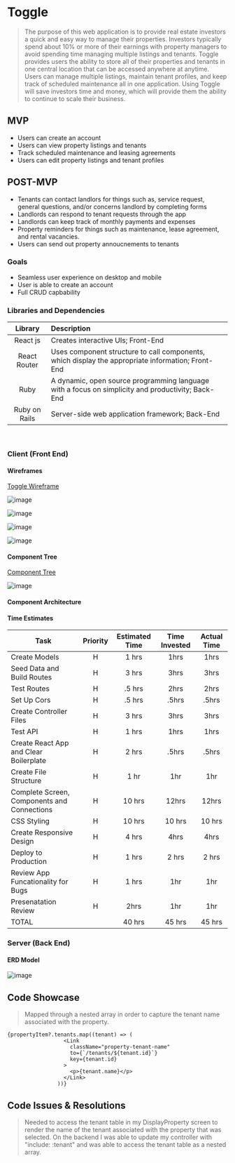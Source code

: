 #  Toggle

> The purpose of this web application is to provide real estate investors a quick and easy way to manage their properties. Investors typically spend about 10% or more of their earnings with property managers to avoid spending time managing multiple listings and tenants. Toggle provides users the ability to store all of their properties and tenants in one central location that can be accessed anywhere at anytime. Users can manage multiple listings, maintain tenant profiles, and keep track of scheduled maintenance all in one application. Using Toggle will save investors time and money, which will provide them the ability to continue to scale their business.

## MVP
- Users can create an account
- Users can view property listings and tenants
- Track scheduled maintenance and leasing agreements
- Users can edit property listings and tenant profiles  


## POST-MVP
- Tenants can contact landlors for things such as, service request, general questions, and/or concerns landlord by completing forms  
- Landlords can respond to tenant requests through the app
- Landlords can keep track of monthly payments and expenses
- Property reminders for things such as maintenance, lease agreement, and rental vacancies.
- Users can send out property annoucnements to tenants

### Goals

- Seamless user experience on desktop and mobile
- User is able to create an account
- Full CRUD capbability

### Libraries and Dependencies

|     Library      | Description                                |
| :--------------: | :----------------------------------------- |
|      React js       | Creates interactive UIs; Front-End |
|   React Router   | Uses component structure to call components, which display the appropriate information; Front-End |
|     Ruby      | A dynamic, open source programming language with a focus on simplicity and productivity; Back-End |
| Ruby on Rails  | Server-side web application framework; Back-End |

<br>

### Client (Front End)

#### Wireframes

[Toggle Wireframe](https://www.figma.com/file/LkMoG9HFDxFZX4EB8KOpSx/Toggle?node-id=0%3A1)

![image](https://user-images.githubusercontent.com/80142574/122847567-f417ce80-d2d5-11eb-9822-5e2cf136e79d.png)

![image](https://user-images.githubusercontent.com/80142574/122847928-91730280-d2d6-11eb-8735-f41e4432fcb9.png)

![image](https://user-images.githubusercontent.com/80142574/122848360-60df9880-d2d7-11eb-8d8e-6c2826685fc4.png)

![image](https://user-images.githubusercontent.com/80142574/122848057-d008bd00-d2d6-11eb-9ef4-f16309de78c2.png)


#### Component Tree

[Component Tree ](https://whimsical.com/toggle-ByvfYjMNNUJgwszi4bcc2W)

![image](https://user-images.githubusercontent.com/80142574/122850281-f4669880-d2da-11eb-864d-b0181e252eb9.png)


#### Component Architecture


#### Time Estimates

| Task                | Priority | Estimated Time | Time Invested | Actual Time |
| ------------------- | :------: | :------------: | :-----------: | :---------: |
| Create Models    |    H     |     1 hrs      |      1hrs     |    1hrs    |
| Seed Data and Build Routes |    H     |     3 hrs      |     3hrs     |     3hrs     |
| Test Routes |    H     |     .5 hrs      |     2hrs     |     2hrs     |
| Set Up Cors |    H     |     .5 hrs      |    .5hrs     |     .5hrs     |
| Create Controller Files |    H     |     3 hrs      |     3hrs     |     3hrs     |
| Test API |    H     |     1 hrs      |     1hrs     |     1hrs     |
| Create React App and Clear Boilerplate |    H     |     2 hrs      |     .5hrs     |     .5hrs     |
| Create File Structure |    H     |     1 hr      |     1hr     |     1hr     |
| Complete Screen, Components and Connections |    H     |     10 hrs      |     12hrs     |     12hrs     |
| CSS Styling |    H     |     10 hrs      |     10 hrs      |     10 hrs      |
| Create Responsive Design |    H     |     4 hrs      |     4hrs     |     4hrs     |
| Deploy to Production |    H     |     1 hrs      |     2 hrs     |     2 hrs     |
| Review App Funcationality for Bugs |    H     |     1 hrs      |     1hr     |     1hr     |
| Presenatation Review |    H     |     2hrs      |     1hr     |     1hr     |
| TOTAL               |          |     40 hrs      |     45 hrs     |     45 hrs     |



### Server (Back End)

#### ERD Model

![image](https://user-images.githubusercontent.com/80142574/122947602-472a6980-d348-11eb-8f83-68f133f3e920.png)



## Code Showcase

> Mapped through a nested array in order to capture the tenant name associated with the property.  


```
{propertyItem?.tenants.map((tenant) => (
                  <Link
                    className="property-tenant-name"
                    to={`/tenants/${tenant.id}`}
                    key={tenant.id}
                  >
                    <p>{tenant.name}</p>
                  </Link>
                ))}
```

## Code Issues & Resolutions

> Needed to access the tenant table in my DisplayProperty screen to render the name of the tenant associated with the property that was selected. On the backend I was able to update my controller with "include: :tenant" and was able to access the tenant table as a nested array.
